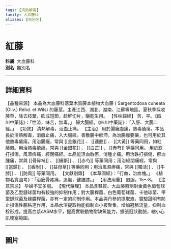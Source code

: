 ```yaml
---
tags: [清熱解毒]
family: 大血藤科
aliases: [無別名]
---
```


# 紅藤

**科屬**: 大血藤科  
**別名**: 無別名  

---

## 詳細資料
【品種來源】
本品為大血藤科落葉木質藤本植物大血藤 (
Sargentodoxa cuneata
(Oliv.) Rehd. et Wils) 的藤莖。主產江西、湖北、湖南、江蘇等地區。夏秋季採收藤莖，除去枝葉，砍成短節，趁鮮切片，曬乾生用。
【性味歸經】
苦，平。《四川中藥誌》：「性涼，味苦，無毒。」
歸大腸經。《四川中藥誌》：「入肝、大腸二經。」
【功效】
清熱解毒，活血止痛。
【主治】
用於腸癰腹痛，熱毒瘡瘍。本品長於清熱解毒，消癰止痛，入大腸經。善散腸中瘀滯，為治腸癰要藥，也可用於其他熱毒瘡瘍。用治腸癰，常與 [[金銀花]] 、 [[連翹]] 、 [[大黃]] 等藥同用，如紅藤煎。用治熱毒瘡瘍，常與 [[金銀花]] 、 [[白芷]] 、 [[赤芍]] 等藥同用。
用於跌打損傷，風濕痹痛，經閉痛經。本品能活血散瘀，消腫止痛。用治跌打損傷，瘀血腫痛，常與 [[骨碎補]] 、 [[續斷]] 、 [[赤芍]] 等藥同用；用治經閉痛經，常與 [[當歸]] 、 [[香附]] 、 [[益母草]] 等藥同用；用治風濕痹痛，常與 [[獨活]] 、 [[牛膝]] 、 [[防風]] 等藥同用。
【文獻別錄】
《本草圖經》：「行血，治血塊。」
《植物名實圖考》：「治筋骨疼痛，追風，健腰膝。」
【用法用量】
煎服，15～8。
【注意禁忌】
孕婦不宜多服。
【現代藥理】
本品含鞣質。大血藤煎劑對金黃色萄萄球菌及乙型鏈球菌均有較強的抑制作用；對大腸桿菌、白色葡萄球菌、卡他球菌、甲型鏈球菌及綠膿桿菌，亦有一定的抑制作用。本品與丹參的提取液，實驗證明有防止損傷性腸粘連作用，本品水溶提取物能抑制血小板聚集，增加冠脈流量，抑制血栓形成，提高血漿cASM水平，提高實驗動物耐缺氧能力，擴張冠狀動脈，縮小心肌梗塞範圍。

---

## 圖片
